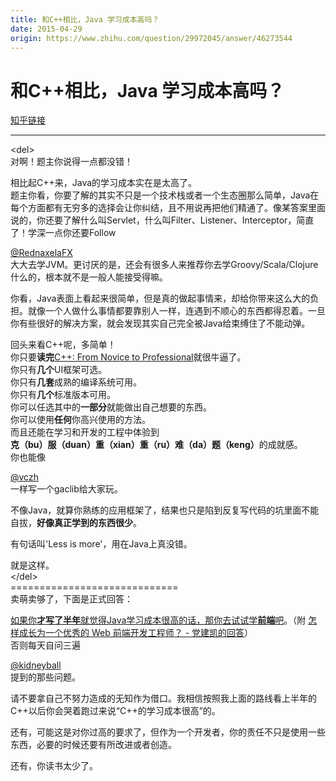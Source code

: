 ```yaml
---
title: 和C++相比，Java 学习成本高吗？
date: 2015-04-29
origin: https://www.zhihu.com/question/29972045/answer/46273544
---
```

# 和C++相比，Java 学习成本高吗？

[知乎链接](https://www.zhihu.com/question/29972045/answer/46273544)

---------

<span class="RichText ztext CopyrightRichText-richText" itemprop="text"><p>&lt;del&gt;<br>对啊！题主你说得一点都没错！</p><p>相比起C++来，Java的学习成本实在是太高了。<br>题主你看，你要了解的其实不只是一个技术栈或者一个生态圈那么简单，Java在每个方面都有无穷多的选择会让你纠结，且不用说再把他们精通了。像某答案里面说的，你还要了解什么叫Servlet，什么叫Filter、Listener、Interceptor，简直了！学深一点你还要Follow <span><span class="UserLink"><div class="Popover"><div id="Popover7-toggle" aria-haspopup="true" aria-expanded="false" aria-owns="Popover7-content"><a class="UserLink-link" data-za-detail-view-element_name="User" target="_blank" href="//www.zhihu.com/people/a06cfb38e37dac1658e6457df4d7f032">@RednaxelaFX</a></div></div></span></span>大大去学JVM。更讨厌的是，还会有很多人来推荐你去学Groovy/Scala/Clojure什么的，根本就不是一般人能接受得嘛。</p><p>你看，Java表面上看起来很简单，但是真的做起事情来，却给你带来这么大的负担。就像一个人做什么事情都要靠别人一样，连遇到不顺心的东西都得忍着。一旦你有些很好的解决方案，就会发现其实自己完全被Java给束缚住了不能动弹。</p><p>回头来看C++呢，多简单！<br>你只要<b>读完</b><a href="https://link.zhihu.com/?target=http%3A//www.douban.com/doulist/4041785/" class=" wrap external" target="_blank" rel="nofollow noreferrer">C++: From Novice to Professional</a>就很牛逼了。<br>你只有<b>几个</b>UI框架可选。<br>你只有<b>几套</b>成熟的编译系统可用。<br>你只有<b>几个</b>标准版本可用。<br>你可以任选其中的<b>一部分</b>就能做出自己想要的东西。<br>你可以使用<b>任何</b>你高兴使用的方法。<br>而且还能在学习和开发的工程中体验到<br><b>克（bu）服（duan）重（xian）重（ru）难（da）题（keng）</b>的成就感。<br>你也能像 <span><span class="UserLink"><div class="Popover"><div id="Popover8-toggle" aria-haspopup="true" aria-expanded="false" aria-owns="Popover8-content"><a class="UserLink-link" data-za-detail-view-element_name="User" target="_blank" href="//www.zhihu.com/people/0970f947b898ecc0ec035f9126dd4e08">@vczh</a></div></div></span></span>一样写一个gaclib给大家玩。</p><p>不像Java，就算你熟练的应用框架了，结果也只是陷到反复写代码的坑里面不能自拔，<b>好像真正学到的东西很少</b>。</p><p>有句话叫'Less is more'，用在Java上真没错。</p><p>就是这样。<br>&lt;/del&gt;<br>=============================<br>卖萌卖够了，下面是正式回答：</p><p><u>如果你<b>才写了半年</b>就觉得Java学习成本很高的话，那你去试试学<b>前端</b>吧</u>。（附 <a href="http://www.zhihu.com/question/19554845/answer/13025360" class="internal">怎样成长为一个优秀的 Web 前端开发工程师？ - 党建凯的回答</a>）<br>否则每天自问三遍 <span><span class="UserLink"><div class="Popover"><div id="Popover9-toggle" aria-haspopup="true" aria-expanded="false" aria-owns="Popover9-content"><a class="UserLink-link" data-za-detail-view-element_name="User" target="_blank" href="//www.zhihu.com/people/c7feda55bf5a174c5b670d1c934a7b05">@kidneyball</a></div></div></span></span> 提到的那些问题。</p><p>请不要拿自己不努力造成的无知作为借口。我相信按照我上面的路线看上半年的C++以后你会哭着跑过来说“C++的学习成本很高”的。</p><p>还有，可能这是对你过高的要求了，但作为一个开发者，你的责任不只是使用一些东西，必要的时候还要有所改进或者创造。</p>还有，你读书太少了。</span>